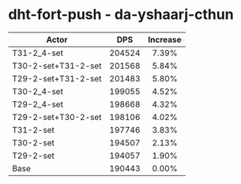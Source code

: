 # dht-fort-push - da-yshaarj-cthun
| Actor | DPS | Increase |
|---|:---:|:---:|
|T31-2_4-set|204524|7.39%|
|T30-2-set+T31-2-set|201568|5.84%|
|T29-2-set+T31-2-set|201483|5.80%|
|T30-2_4-set|199055|4.52%|
|T29-2_4-set|198668|4.32%|
|T29-2-set+T30-2-set|198106|4.02%|
|T31-2-set|197746|3.83%|
|T30-2-set|194507|2.13%|
|T29-2-set|194057|1.90%|
|Base|190443|0.00%|
